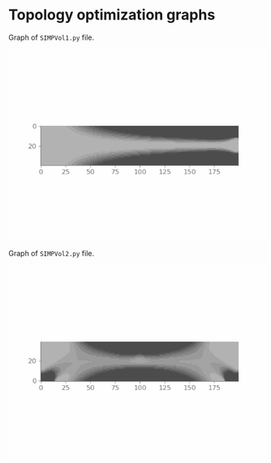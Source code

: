 # Topology optimization graphs

Graph of `SIMPVol1.py` file.

![Alt Text](anims/SIMPVol1.gif)

Graph of `SIMPVol2.py` file.

![Alt Text](anims/SIMPVol2.gif)

